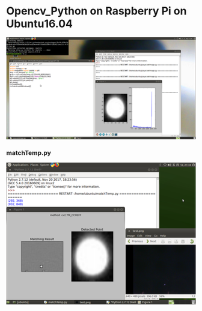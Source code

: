# Opencv_Python on Raspberry Pi on Ubuntu16.04
![image](https://github.com/tsaiminghsu/Opencv_Python/blob/master/matchHistogram.png)
### matchTemp.py
![image](https://github.com/tsaiminghsu/Opencv_Python/blob/master/match.png)
